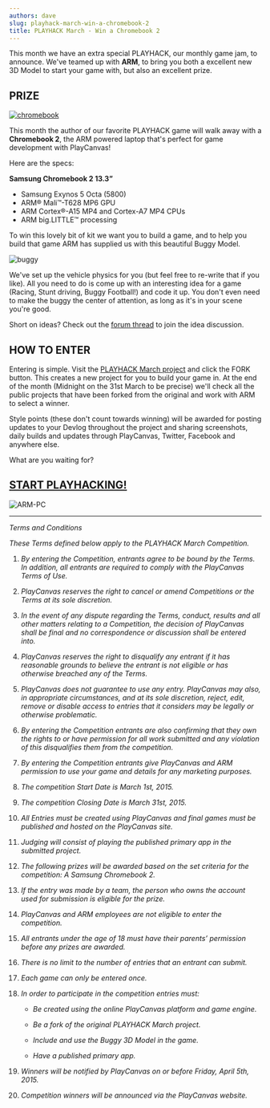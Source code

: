 ```yaml
---
authors: dave
slug: playhack-march-win-a-chromebook-2
title: PLAYHACK March - Win a Chromebook 2
---
```


This month we have an extra special PLAYHACK, our monthly game jam, to announce. We've teamed up with **ARM**, to bring you both a excellent new 3D Model to start your game with, but also an excellent prize.

## PRIZE

[![chromebook](/img/chromebook1.jpg)](/img/chromebook1.jpg)

This month the author of our favorite PLAYHACK game will walk away with a **Chromebook 2**, the ARM powered laptop that's perfect for game development with PlayCanvas!

Here are the specs:

**Samsung Chromebook 2 13.3”**

- Samsung Exynos 5 Octa (5800)
- ARM® Mali™-T628 MP6 GPU
- ARM Cortex®-A15 MP4 and Cortex-A7 MP4 CPUs
- ARM big.LITTLE™ processing

To win this lovely bit of kit we want you to build a game, and to help you build that game ARM has supplied us with this beautiful Buggy Model.

![buggy](/img/buggy.jpg)

We've set up the vehicle physics for you (but feel free to re-write that if you like). All you need to do is come up with an interesting idea for a game (Racing, Stunt driving, Buggy Football!) and code it up. You don't even need to make the buggy the center of attention, as long as it's in your scene you're good.

Short on ideas? Check out the [forum thread](https://forum.playcanvas.com/t/playhack-march-game-ideas/571) to join the idea discussion.

## HOW TO ENTER

Entering is simple. Visit the [PLAYHACK March project](https://playcanvas.com/project/338302/overview/playhack-mar-15) and click the FORK button. This creates a new project for you to build your game in. At the end of the month (Midnight on the 31st March to be precise) we'll check all the public projects that have been forked from the original and work with ARM to select a winner.

Style points (these don't count towards winning) will be awarded for posting updates to your Devlog throughout the project and sharing screenshots, daily builds and updates through PlayCanvas, Twitter, Facebook and anywhere else.

What are you waiting for?

## [START PLAYHACKING!](https://playcanvas.com/project/338302/overview/playhack-mar-15)

![ARM-PC](/img/ARM-PC.png)

---

_Terms and Conditions_

_These Terms defined below apply to the PLAYHACK March Competition._

1. _By entering the Competition, entrants agree to be bound by the Terms. In addition, all entrants are required to comply with the PlayCanvas Terms of Use._

2. _PlayCanvas reserves the right to cancel or amend Competitions or the Terms at its sole discretion._

3. _In the event of any dispute regarding the Terms, conduct, results and all other matters relating to a Competition, the decision of PlayCanvas shall be final and no correspondence or discussion shall be entered into._

4. _PlayCanvas reserves the right to disqualify any entrant if it has reasonable grounds to believe the entrant is not eligible or has otherwise breached any of the Terms._

5. _PlayCanvas does not guarantee to use any entry. PlayCanvas may also, in appropriate circumstances, and at its sole discretion, reject, edit, remove or disable access to entries that it considers may be legally or otherwise problematic._

6. _By entering the Competition entrants are also confirming that they own the rights to or have permission for all work submitted and any violation of this disqualifies them from the competition._

7. _By entering the Competition entrants give PlayCanvas and ARM permission to use your game and details for any marketing purposes._

8. _The competition Start Date is March 1st, 2015._

9. _The competition Closing Date is March 31st, 2015._

10. _All Entries must be created using PlayCanvas and final games must be published and hosted on the PlayCanvas site._

11. _Judging will consist of playing the published primary app in the submitted project._

12. _The following prizes will be awarded based on the set criteria for the competition: A Samsung Chromebook 2._

13. _If the entry was made by a team, the person who owns the account used for submission is eligible for the prize._

14. _PlayCanvas and ARM employees are not eligible to enter the competition._

15. _All entrants under the age of 18 must have their parents’ permission before any prizes are awarded._

16. _There is no limit to the number of entries that an entrant can submit._

17. _Each game can only be entered once._

18. _In order to participate in the competition entries must:_

    - _Be created using the online PlayCanvas platform and game engine._

    - _Be a fork of the original PLAYHACK March project._

    - _Include and use the Buggy 3D Model in the game._

    - _Have a published primary app._

19. _Winners will be notified by PlayCanvas on or before Friday, April 5th, 2015._

20. _Competition winners will be announced via the PlayCanvas website._
